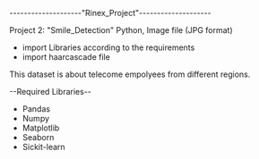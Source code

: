--------------------"Rinex_Project"--------------------

Project 2: "Smile_Detection"
Python, Image file (JPG format)

- import Libraries according to the requirements
- import haarcascade file

This dataset is about telecome empolyees from different regions.

--Required Libraries--

- Pandas
- Numpy
- Matplotlib
- Seaborn
- Sickit-learn
